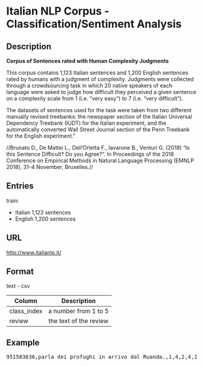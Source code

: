 # Italian NLP Corpus - Classification/Sentiment Analysis
## Description

__Corpus of Sentences rated with Human Complexity Judgments__

This corpus contains 1,123 Italian sentences and 1,200 English sentences rated by humans with a judgment of complexity. Judgments were collected through a crowdsourcing task in which 20 native speakers of each language were asked to judge how difficult they perceived a given sentence on a complexity scale from 1 (i.e. “very easy”) to 7 (i.e. “very difficult”). 

The datasets of sentences used for the task were taken from two different manually revised treebanks: the newspaper section of the Italian Universal Dependency Treebank (IUDT) for the Italian experiment, and the automatically converted Wall Street Journal section of the Penn Treebank for the English experiment."


//Brunato D., De Mattei L., Dell’Orletta F., Iavarone B., Venturi G. (2018) “Is this Sentence Difficult? Do you Agree?“. In Proceedings of the 2018 Conference on Empirical Methods in Natural Language Processing (EMNLP 2018), 31–4 November, Bruxelles.//


## Entries

 train: 
 * Italian 1,123 sentences
 * English 1,200 sentences


## URL
http://www.italianlp.it/

## Format
text - csv  

| Column | Description        |
| ----- | ------------------ |
|class_index | a number from 1 to 5 |
|review | the text of the review |

## Example
<pre>
951583636,parla dei profughi in arrivo dal Ruanda.,1,4,2,4,1,1,1,1,2,1,2,1,1,2,1,2,3,1,1,1</pre>


